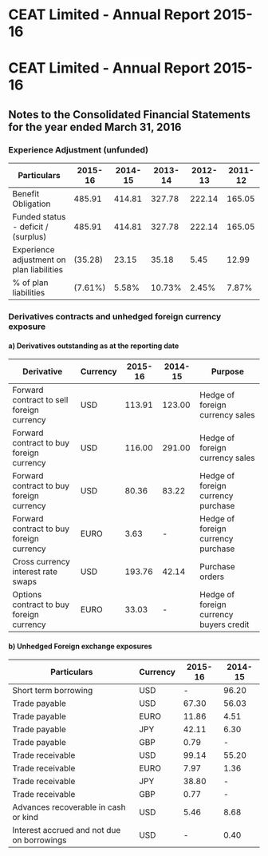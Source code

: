 # CEAT Limited - Annual Report 2015-16

# CEAT Limited - Annual Report 2015-16

## Notes to the Consolidated Financial Statements for the year ended March 31, 2016

### Experience Adjustment (unfunded)

|Particulars|2015-16|2014-15|2013-14|2012-13|2011-12|
|---|---|---|---|---|---|
|Benefit Obligation|485.91|414.81|327.78|222.14|165.05|
|Funded status - deficit / (surplus)|485.91|414.81|327.78|222.14|165.05|
|Experience adjustment on plan liabilities|(35.28)|23.15|35.18|5.45|12.99|
|% of plan liabilities|(7.61%)|5.58%|10.73%|2.45%|7.87%|

### Derivatives contracts and unhedged foreign currency exposure

#### a) Derivatives outstanding as at the reporting date

|Derivative|Currency|2015-16|2014-15|Purpose|
|---|---|---|---|---|
|Forward contract to sell foreign currency|USD|113.91|123.00|Hedge of foreign currency sales|
|Forward contract to buy foreign currency|USD|116.00|291.00|Hedge of foreign currency sales|
|Forward contract to buy foreign currency|USD|80.36|83.22|Hedge of foreign currency purchase|
|Forward contract to buy foreign currency|EURO|3.63|-|Hedge of foreign currency purchase|
|Cross currency interest rate swaps|USD|193.76|42.14|Purchase orders|
|Options contract to buy foreign currency|EURO|33.03|-|Hedge of foreign currency buyers credit|

#### b) Unhedged Foreign exchange exposures

|Particulars|Currency|2015-16|2014-15|
|---|---|---|---|
|Short term borrowing|USD|-|96.20|
|Trade payable|USD|67.30|56.03|
|Trade payable|EURO|11.86|4.51|
|Trade payable|JPY|42.11|6.30|
|Trade payable|GBP|0.79|-|
|Trade receivable|USD|99.14|55.20|
|Trade receivable|EURO|7.97|1.36|
|Trade receivable|JPY|38.80|-|
|Trade receivable|GBP|0.77|-|
|Advances recoverable in cash or kind|USD|5.46|8.68|
|Interest accrued and not due on borrowings|USD|-|0.40|